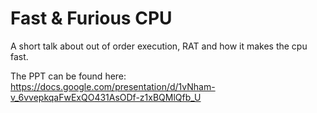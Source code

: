 # Fast & Furious CPU

A short talk about out of order execution, RAT and how it makes the cpu fast.

The PPT can be found here: https://docs.google.com/presentation/d/1vNham-v_6vvepkqaFwExQO431AsODf-z1xBQMlQfb_U
